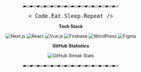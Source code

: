 <br>
<br>




<p align="center">▰▱▰▱▰▱▰▱▰▱▰▱▰▱▰▱▰▱▰▱▰▱▰▱▰▱▰▱</p>

<p align="center">
  <span style="font-size: 20px;"><code>&lt; Code.Eat.Sleep.Repeat /&gt;</code></span>
</p>


<p align="center"><strong>Tech Stack</strong></p>

<p align="center">
  <img src="https://img.shields.io/badge/Next.js-000000?style=for-the-badge&logo=nextdotjs&logoColor=white" alt="Next.js" />
  <img src="https://img.shields.io/badge/React-000000?style=for-the-badge&logo=react&logoColor=61DAFB" alt="React" />
  <img src="https://img.shields.io/badge/Vue.js-000000?style=for-the-badge&logo=vue.js&logoColor=4FC08D" alt="Vue.js" />
  <img src="https://img.shields.io/badge/Firebase-000000?style=for-the-badge&logo=firebase&logoColor=000000" alt="Firebase" />
  <img src="https://img.shields.io/badge/WordPress-000000?style=for-the-badge&logo=WordPress&logoColor=blue" alt="WordPress" />
  <img src="https://img.shields.io/badge/Figma-000000?style=for-the-badge&logo=figma&logoColor=white" alt="Figma" />
</p>

<p align="center"><strong>GitHub Statistics</strong></p>

<p align="center">
  <img src="https://streak-stats.demolab.com?user=aslynclmrzn&theme=transparent&hide_border=true" alt="GitHub Streak Stats" />
</p>

<p align="center">▰▱▰▱▰▱▰▱▰▱▰▱▰▱▰▱▰▱▰▱▰▱▰▱▰▱▰▱</p>

<br>
<br>
<br>
